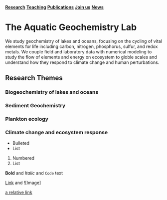 [**Research**](Research.md)    [**Teaching**](Teaching.md)     [**Publications**](Publications.md)    [**Join us**](Joinus.md)    [**News**](News.md) 

# The Aquatic Geochemistry Lab
We study geochemistry of lakes and oceans, focusing on the cycling of vital elements for life including carbon, nitrogen, phosphorus, sulfur, and redox metals. We couple field and laboratory data with numerical modeling to study the flow of elements and energy on ecosystem to globle scales and understand how they respond to climate change and human perturbations. 

## Research Themes 

### Biogeochemistry of lakes and oceans
### Sediment Geochemistry
### Plankton ecology
### Climate change and ecosystem response

- Bulleted
- List

1. Numbered
2. List

**Bold** and _Italic_ and `Code` text

[Link](Research.md) and ![Image]

[a relative link](Research.md)
